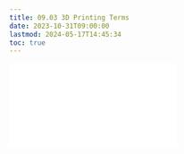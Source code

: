 ```yaml
---
title: 09.03 3D Printing Terms
date: 2023-10-31T09:00:00
lastmod: 2024-05-17T14:45:34
toc: true
---
```


![Link to included file contents](../../../../digital-fabrication/3d-printing/3d-printing-terms.md)
